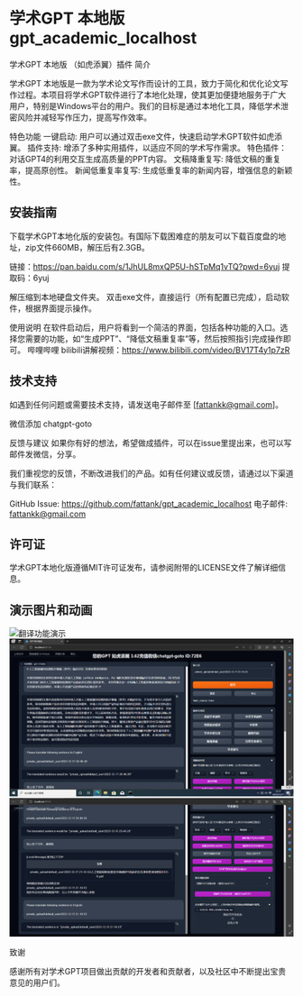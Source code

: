 # 学术GPT 本地版 gpt_academic_localhost
学术GPT 本地版 （如虎添翼）插件
简介

学术GPT 本地版是一款为学术论文写作而设计的工具，致力于简化和优化论文写作过程。本项目将学术GPT软件进行了本地化处理，使其更加便捷地服务于广大用户，特别是Windows平台的用户。我们的目标是通过本地化工具，降低学术泄密风险并减轻写作压力，提高写作效率。

特色功能
一键启动: 用户可以通过双击exe文件，快速启动学术GPT软件如虎添翼。
插件支持: 增添了多种实用插件，以适应不同的学术写作需求。
特色插件：对话GPT4的利用交互生成高质量的PPT内容。
文稿降重复写: 降低文稿的重复率，提高原创性。
新闻低重复率复写: 生成低重复率的新闻内容，增强信息的新颖性。

## 安装指南
下载学术GPT本地化版的安装包。有国际下载困难症的朋友可以下载百度盘的地址，zip文件660MB，解压后有2.3GB。

链接：https://pan.baidu.com/s/1JhUL8mxQP5U-hSTpMq1vTQ?pwd=6yuj 
提取码：6yuj

解压缩到本地硬盘文件夹。
双击exe文件，直接运行（所有配置已完成），启动软件，根据界面提示操作。

使用说明
在软件启动后，用户将看到一个简洁的界面，包括各种功能的入口。选择您需要的功能，如“生成PPT”、“降低文稿重复率”等，然后按照指引完成操作即可。
哔哩哔哩 bilibili讲解视频：https://www.bilibili.com/video/BV17T4y1p7zR

## 技术支持

如遇到任何问题或需要技术支持，请发送电子邮件至 [fattankk@gmail.com]。

微信添加 chatgpt-goto

反馈与建议
如果你有好的想法，希望做成插件，可以在issue里提出来，也可以写邮件发微信，分享。

我们重视您的反馈，不断改进我们的产品。如有任何建议或反馈，请通过以下渠道与我们联系：

GitHub Issue: https://github.com/fattank/gpt_academic_localhost
电子邮件: fattankk@gmail.com

## 许可证

学术GPT本地化版遵循MIT许可证发布，请参阅附带的LICENSE文件了解详细信息。

## 演示图片和动画
![翻译功能演示](https://github.com/fattank/gpt_academic_localhost/blob/main/12%E6%9C%8829%E6%97%A5%20-%E5%90%88%E6%88%90%E5%B1%95%E7%A4%BA.gif)
![基础函数新增的功能](https://github.com/fattank/gpt_academic_localhost/blob/main/%E5%AD%A6%E6%9C%AF%E7%95%8C%E9%9D%A2%E8%A7%A3%E8%AF%BB.png)
![函数插件区新增功能](https://github.com/fattank/gpt_academic_localhost/blob/main/%E5%AD%A6%E6%9C%AF%E7%95%8C%E9%9D%A2%E8%A7%A3%E8%AF%BB2.png)

致谢

感谢所有对学术GPT项目做出贡献的开发者和贡献者，以及社区中不断提出宝贵意见的用户们。
